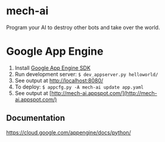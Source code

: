 # mech-ai

Program your AI to destroy other bots and take over the world.

# Google App Engine

1. Install [Google App Engine SDK](https://cloud.google.com/appengine/downloads)
2. Run development server: `$ dev_appserver.py helloworld/`
3. See output at [http://localhost:8080/](http://localhost:8080/)
4. To deploy: `$ appcfg.py -A mech-ai update app.yaml`
5. See output at [http://mech-ai.appspot.com/](http://mech-ai.appspot.com/)

## Documentation

https://cloud.google.com/appengine/docs/python/
